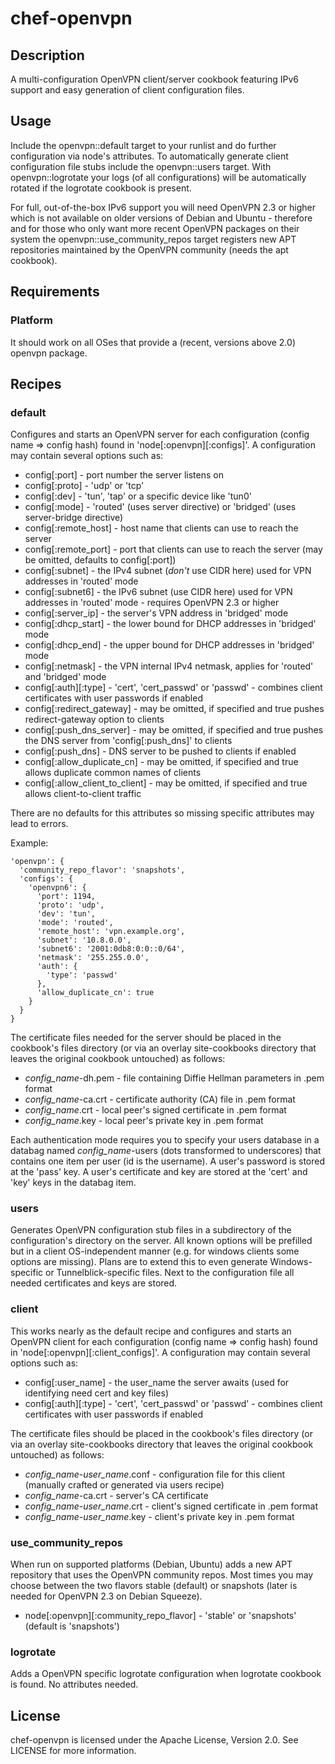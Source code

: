 # chef-openvpn

## Description

A multi-configuration OpenVPN client/server cookbook featuring IPv6 support and easy generation of client configuration files.

## Usage

Include the openvpn::default target to your runlist and do further configuration via node's attributes. To automatically generate client configuration file stubs include the openvpn::users target. With openvpn::logrotate your logs (of all configurations) will be automatically rotated if the logrotate cookbook is present.

For full, out-of-the-box IPv6 support you will need OpenVPN 2.3 or higher which is not available on older versions of Debian and Ubuntu - therefore and for those who only want more recent OpenVPN packages on their system the openvpn::use_community_repos target registers new APT repositories maintained by the OpenVPN community (needs the apt cookbook).

## Requirements

### Platform

It should work on all OSes that provide a (recent, versions above 2.0) openvpn package.

## Recipes

### default

Configures and starts an OpenVPN server for each configuration (config name => config hash) found in 'node[:openvpn][:configs]'. A configuration may contain several options such as:

* config[:port] - port number the server listens on
* config[:proto] - 'udp' or 'tcp'
* config[:dev] - 'tun', 'tap' or a specific device like 'tun0'
* config[:mode] - 'routed' (uses server directive) or 'bridged' (uses server-bridge directive)
* config[:remote_host] - host name that clients can use to reach the server
* config[:remote_port] - port that clients can use to reach the server (may be omitted, defaults to config[:port])
* config[:subnet] - the IPv4 subnet (*don't* use CIDR here) used for VPN addresses in 'routed' mode
* config[:subnet6] - the IPv6 subnet (use CIDR here) used for VPN addresses in 'routed' mode - requires OpenVPN 2.3 or higher
* config[:server_ip] - the server's VPN address in 'bridged' mode
* config[:dhcp_start] - the lower bound for DHCP addresses in 'bridged' mode
* config[:dhcp_end] - the upper bound for DHCP addresses in 'bridged' mode
* config[:netmask] - the VPN internal IPv4 netmask, applies for 'routed' and 'bridged' mode
* config[:auth][:type] - 'cert', 'cert_passwd' or 'passwd' - combines client certificates with user passwords if enabled
* config[:redirect_gateway] - may be omitted, if specified and true pushes redirect-gateway option to clients
* config[:push_dns_server] - may be omitted, if specified and true pushes the DNS server from 'config[:push_dns]' to clients
* config[:push_dns] - DNS server to be pushed to clients if enabled
* config[:allow_duplicate_cn] - may be omitted, if specified and true allows duplicate common names of clients
* config[:allow_client_to_client] - may be omitted, if specified and true allows client-to-client traffic

There are no defaults for this attributes so missing specific attributes may lead to errors.

Example:

    'openvpn': {
      'community_repo_flavor': 'snapshots',
      'configs': {
        'openvpn6': {
          'port': 1194,
          'proto': 'udp',
          'dev': 'tun',
          'mode': 'routed',
          'remote_host': 'vpn.example.org',
          'subnet': '10.8.0.0',
          'subnet6': '2001:0db8:0:0::0/64',
          'netmask': '255.255.0.0',
          'auth': {
            'type': 'passwd'
          },
          'allow_duplicate_cn': true
        }
      }
    }

The certificate files needed for the server should be placed in the cookbook's files directory (or via an overlay site-cookbooks directory that leaves the original cookbook untouched) as follows:

* *config_name*-dh.pem - file containing Diffie Hellman parameters in .pem format
* *config_name*-ca.crt - certificate authority (CA) file in .pem format
* *config_name*.crt - local peer's signed certificate in .pem format
* *config_name*.key - local  peer's private key in .pem format

Each authentication mode requires you to specify your users database in a databag named *config_name*-users (dots transformed to underscores) that contains one item per user (id is the username). A user's password is stored at the 'pass' key. A user's certificate and key are stored at the 'cert' and 'key' keys in the databag item.

### users

Generates OpenVPN configuration stub files in a subdirectory of the configuration's directory on the server. All known options will be prefilled but in a client OS-independent manner (e.g. for windows clients some options are missing). Plans are to extend this to even generate Windows-specific or Tunnelblick-specific files.
Next to the configuration file all needed certificates and keys are stored.

### client

This works nearly as the default recipe and configures and starts an OpenVPN client for each configuration (config name => config hash) found in 'node[:openvpn][:client_configs]'. A configuration may contain several options such as:

* config[:user_name] - the user_name the server awaits (used for identifying need cert and key files)
* config[:auth][:type] - 'cert', 'cert_passwd' or 'passwd' - combines client certificates with user passwords if enabled

The certificate files should be placed in the cookbook's files directory (or via an overlay site-cookbooks directory that leaves the original cookbook untouched) as follows:

* *config_name*-*user_name*.conf - configuration file for this client (manually crafted or generated via users recipe)
* *config_name*-ca.crt - server's CA certificate
* *config_name*-*user_name*.crt - client's signed certificate in .pem format
* *config_name*-*user_name*.key - client's private key in .pem format

### use_community_repos

When run on supported platforms (Debian, Ubuntu) adds a new APT repository that uses the OpenVPN community repos. Most times you may choose between the two flavors stable (default) or snapshots (later is needed for OpenVPN 2.3 on Debian Squeeze).

* node[:openvpn][:community_repo_flavor] - 'stable' or 'snapshots' (default is 'snapshots')

### logrotate

Adds a OpenVPN specific logrotate configuration when logrotate cookbook is found. No attributes needed.

## License

chef-openvpn is licensed under the Apache License, Version 2.0. See LICENSE for more information.

